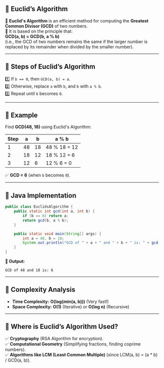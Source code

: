 ## **📌 Euclid’s Algorithm**

🔹 **Euclid's Algorithm** is an efficient method for computing the **Greatest Common Divisor (GCD)** of two numbers.  
🔹 It is based on the principle that:  
 **GCD(a, b) = GCD(b, a % b)**  
 (i.e., the GCD of two numbers remains the same if the larger number is replaced by its remainder when divided by the smaller number).

---

## **🔹 Steps of Euclid’s Algorithm**

1️⃣ If `b == 0`, then `GCD(a, b) = a`.  
2️⃣ Otherwise, replace `a` with `b`, and `b` with `a % b`.  
3️⃣ Repeat until `b` becomes `0`.

---

## **🔹 Example**

Find **GCD(48, 18)** using Euclid's Algorithm:

| Step | a   | b   | a % b        |
| ---- | --- | --- | ------------ |
| 1    | 48  | 18  | 48 % 18 = 12 |
| 2    | 18  | 12  | 18 % 12 = 6  |
| 3    | 12  | 6   | 12 % 6 = 0   |

✅ **GCD = 6** (when `b` becomes `0`).

---

## **🔹 Java Implementation**

```java
public class EuclidsAlgorithm {
    public static int gcd(int a, int b) {
        if (b == 0) return a;
        return gcd(b, a % b);
    }

    public static void main(String[] args) {
        int a = 48, b = 18;
        System.out.println("GCD of " + a + " and " + b + " is: " + gcd(a, b));
    }
}
```

**🔹 Output:**

```
GCD of 48 and 18 is: 6
```

---

## **🔹 Complexity Analysis**

- **Time Complexity:** **O(log(min(a, b)))** (Very fast!)
- **Space Complexity:** **O(1)** (Iterative) or **O(log n)** (Recursive)

---

## **🔹 Where is Euclid’s Algorithm Used?**

✅ **Cryptography** (RSA Algorithm for encryption).  
✅ **Computational Geometry** (Simplifying fractions, finding coprime numbers).  
✅ **Algorithms like LCM (Least Common Multiple)** (since LCM(a, b) = (a \* b) / GCD(a, b)).
